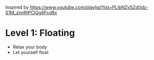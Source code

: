 Inspired by https://www.youtube.com/playlist?list=PLibNZv5Zd0dz-S1M_zimRtPCIQg6Fcd8x
# Level 1: Floating
* Relax your body
* Let yourself float
